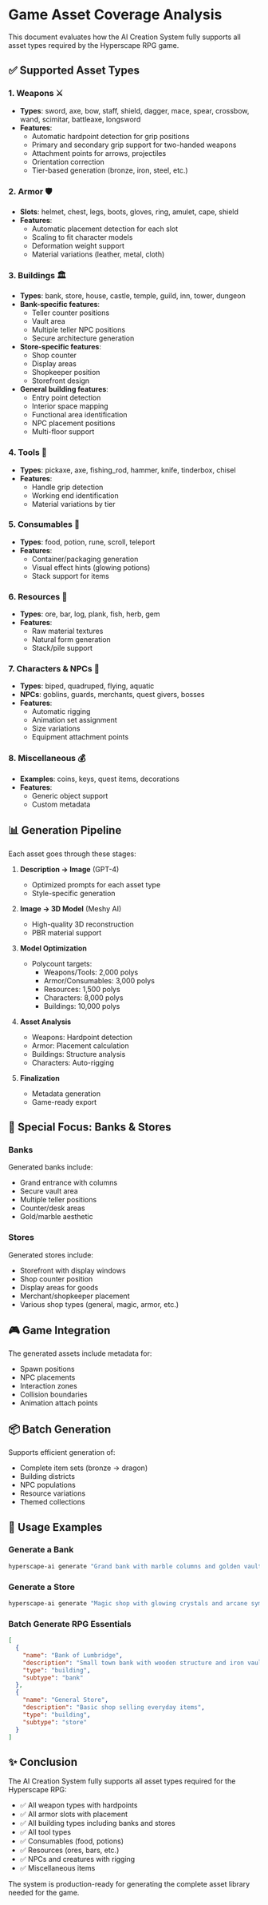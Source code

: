 # Game Asset Coverage Analysis

This document evaluates how the AI Creation System fully supports all asset types required by the Hyperscape RPG game.

## ✅ Supported Asset Types

### 1. **Weapons** ⚔️
- **Types**: sword, axe, bow, staff, shield, dagger, mace, spear, crossbow, wand, scimitar, battleaxe, longsword
- **Features**:
  - Automatic hardpoint detection for grip positions
  - Primary and secondary grip support for two-handed weapons
  - Attachment points for arrows, projectiles
  - Orientation correction
  - Tier-based generation (bronze, iron, steel, etc.)

### 2. **Armor** 🛡️
- **Slots**: helmet, chest, legs, boots, gloves, ring, amulet, cape, shield
- **Features**:
  - Automatic placement detection for each slot
  - Scaling to fit character models
  - Deformation weight support
  - Material variations (leather, metal, cloth)

### 3. **Buildings** 🏛️
- **Types**: bank, store, house, castle, temple, guild, inn, tower, dungeon
- **Bank-specific features**:
  - Teller counter positions
  - Vault area
  - Multiple teller NPC positions
  - Secure architecture generation
- **Store-specific features**:
  - Shop counter
  - Display areas
  - Shopkeeper position
  - Storefront design
- **General building features**:
  - Entry point detection
  - Interior space mapping
  - Functional area identification
  - NPC placement positions
  - Multi-floor support

### 4. **Tools** 🔨
- **Types**: pickaxe, axe, fishing_rod, hammer, knife, tinderbox, chisel
- **Features**:
  - Handle grip detection
  - Working end identification
  - Material variations by tier

### 5. **Consumables** 🧪
- **Types**: food, potion, rune, scroll, teleport
- **Features**:
  - Container/packaging generation
  - Visual effect hints (glowing potions)
  - Stack support for items

### 6. **Resources** 💎
- **Types**: ore, bar, log, plank, fish, herb, gem
- **Features**:
  - Raw material textures
  - Natural form generation
  - Stack/pile support

### 7. **Characters & NPCs** 👹
- **Types**: biped, quadruped, flying, aquatic
- **NPCs**: goblins, guards, merchants, quest givers, bosses
- **Features**:
  - Automatic rigging
  - Animation set assignment
  - Size variations
  - Equipment attachment points

### 8. **Miscellaneous** 💰
- **Examples**: coins, keys, quest items, decorations
- **Features**:
  - Generic object support
  - Custom metadata

## 📊 Generation Pipeline

Each asset goes through these stages:

1. **Description → Image** (GPT-4)
   - Optimized prompts for each asset type
   - Style-specific generation

2. **Image → 3D Model** (Meshy AI)
   - High-quality 3D reconstruction
   - PBR material support

3. **Model Optimization**
   - Polycount targets:
     - Weapons/Tools: 2,000 polys
     - Armor/Consumables: 3,000 polys
     - Resources: 1,500 polys
     - Characters: 8,000 polys
     - Buildings: 10,000 polys

4. **Asset Analysis**
   - Weapons: Hardpoint detection
   - Armor: Placement calculation
   - Buildings: Structure analysis
   - Characters: Auto-rigging

5. **Finalization**
   - Metadata generation
   - Game-ready export

## 🏪 Special Focus: Banks & Stores

### Banks
Generated banks include:
- Grand entrance with columns
- Secure vault area
- Multiple teller positions
- Counter/desk areas
- Gold/marble aesthetic

### Stores
Generated stores include:
- Storefront with display windows
- Shop counter position
- Display areas for goods
- Merchant/shopkeeper placement
- Various shop types (general, magic, armor, etc.)

## 🎮 Game Integration

The generated assets include metadata for:
- Spawn positions
- NPC placements
- Interaction zones
- Collision boundaries
- Animation attach points

## 📦 Batch Generation

Supports efficient generation of:
- Complete item sets (bronze → dragon)
- Building districts
- NPC populations
- Resource variations
- Themed collections

## 🔧 Usage Examples

### Generate a Bank
```bash
hyperscape-ai generate "Grand bank with marble columns and golden vault" --type building --subtype bank
```

### Generate a Store
```bash
hyperscape-ai generate "Magic shop with glowing crystals and arcane symbols" --type building --subtype store
```

### Batch Generate RPG Essentials
```json
[
  {
    "name": "Bank of Lumbridge",
    "description": "Small town bank with wooden structure and iron vault",
    "type": "building",
    "subtype": "bank"
  },
  {
    "name": "General Store",
    "description": "Basic shop selling everyday items",
    "type": "building", 
    "subtype": "store"
  }
]
```

## ✨ Conclusion

The AI Creation System fully supports all asset types required for the Hyperscape RPG:
- ✅ All weapon types with hardpoints
- ✅ All armor slots with placement
- ✅ All building types including banks and stores
- ✅ All tool types
- ✅ Consumables (food, potions)
- ✅ Resources (ores, bars, etc.)
- ✅ NPCs and creatures with rigging
- ✅ Miscellaneous items

The system is production-ready for generating the complete asset library needed for the game. 